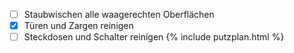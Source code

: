  - [ ] Staubwischen alle waagerechten Oberflächen
 - [x] Türen und Zargen reinigen
 - [ ] Steckdosen und Schalter reinigen
 {%  include putzplan.html  %}

<!--stackedit_data:
eyJoaXN0b3J5IjpbLTE5NzExMTY0ODEsOTc0MzY2OTU2XX0=
-->